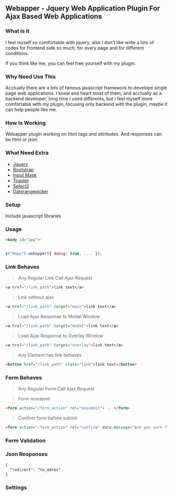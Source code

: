 ## Webapper - Jquery Web Application Plugin For Ajax Based Web Applications

### What is it

I feel myself so comfortable with jquery, also I don't like write a lots of codes for frontend side so much, for every page and for different conditions. 

If you think like me, you can feel free yourself with my plugin.

### Why Need Use This

Acctually there are a lots of famous javascript framework to develope single page web applications.
I know and heart most of them, and acctually as a backend developer, long time I used differents, but I feel myself more comfortable with my plugin, focusing only backend with the plugin, maybe it can help people like me.

### How Is Working

Webapper plugin working on html tags and attributes.
And responses can be html or json

### What Need Extra

* [Jquery](https://jquery.com/)
* [Bootstrap](http://getbootstrap.com/)
* [Input Mask](http://github.com/RobinHerbots/jquery.inputmask)
* [Toaster](https://github.com/CodeSeven/toastr)
* [Select2](https://select2.github.io/)
* [Daterangepicker](http://www.daterangepicker.com/)

### Setup

Include javascript libraries


### Usage

```html
<body id="app">'
```

```javascript

$("#app").webapper({ debug: true, .... });

```

### Link Behaves

> Any Regular Link Call Ajax Request

```html
<a href="/link_path">link text</a>
```

> Link without ajax

```html
<a href="/link_path" target="main">link text</a>
```

> Load Ajax Response to Modal Window

```html
<a href="/link_path" target="modal">link text</a>
```

> Load Ajax Response to Overlay Window

```html
<a href="/link_path" target="overlay">link text</a>
```

> Any Element has link behaves

```html
<button href="/link_path" class="link">link text</button>
```

### Form Behaves

> Any Regular Form Call Ajax Request

> Form nosubmit

```html
<form action="/form_action" rel="nosubmit"> .. </form>
```

> Confirm form before submit

```html
<form action="/form_action" rel="confirm" data-message="Are you sure ?"> .. </form>
```

### Form Validation



### Json Responses

```html
{
  "redirect": "to_adres"
}
```



### Settings



